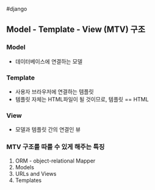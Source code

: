 #django
## Model - Template - View (MTV) 구조
### Model
- 데이터베이스에 연결하는 모델
### Template
- 사용자 브라우저에 연결하는 템플릿
- 템플릿 자체는 HTML파일이 될 것이므로, 템플릿 == HTML
### View
- 모델과 템플릿 간의 연결인 뷰
### MTV 구조를 따를 수 있게 해주는 특징
1. ORM - object-relational Mapper
2. Models
3. URLs and Views
4. Templates

